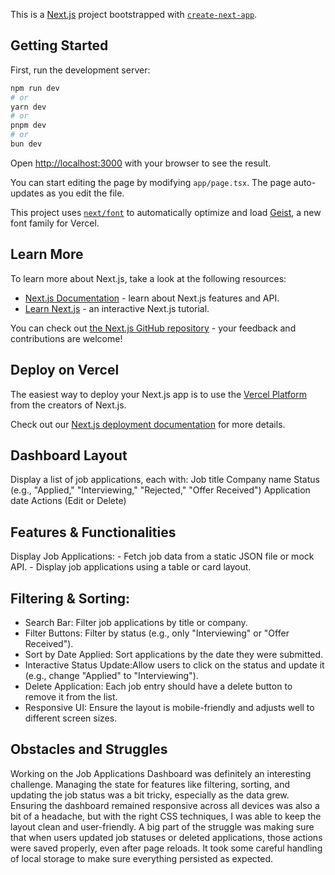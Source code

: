 This is a [Next.js](https://nextjs.org) project bootstrapped with [`create-next-app`](https://nextjs.org/docs/app/api-reference/cli/create-next-app).

## Getting Started

First, run the development server:

```bash
npm run dev
# or
yarn dev
# or
pnpm dev
# or
bun dev
```

Open [http://localhost:3000](http://localhost:3000) with your browser to see the result.

You can start editing the page by modifying `app/page.tsx`. The page auto-updates as you edit the file.

This project uses [`next/font`](https://nextjs.org/docs/app/building-your-application/optimizing/fonts) to automatically optimize and load [Geist](https://vercel.com/font), a new font family for Vercel.

## Learn More

To learn more about Next.js, take a look at the following resources:

- [Next.js Documentation](https://nextjs.org/docs) - learn about Next.js features and API.
- [Learn Next.js](https://nextjs.org/learn) - an interactive Next.js tutorial.

You can check out [the Next.js GitHub repository](https://github.com/vercel/next.js) - your feedback and contributions are welcome!

## Deploy on Vercel

The easiest way to deploy your Next.js app is to use the [Vercel Platform](https://vercel.com/new?utm_medium=default-template&filter=next.js&utm_source=create-next-app&utm_campaign=create-next-app-readme) from the creators of Next.js.

Check out our [Next.js deployment documentation](https://nextjs.org/docs/app/building-your-application/deploying) for more details.

## Dashboard Layout

  Display a list of job applications, each with:
  Job title
  Company name
  Status (e.g., "Applied," "Interviewing," "Rejected," "Offer Received")
  Application date
  Actions (Edit or Delete)

## Features & Functionalities

  Display Job Applications: 
    - Fetch job data from a static JSON file or mock API.
    - Display job applications using a table or card layout.

## Filtering & Sorting:

  - Search Bar: Filter job applications by title or company.
  - Filter Buttons: Filter by status (e.g., only "Interviewing" or "Offer Received").
  - Sort by Date Applied: Sort applications by the date they were submitted.
  - Interactive Status Update:Allow users to click on the status and update it (e.g., change "Applied" to     "Interviewing").
  - Delete Application: Each job entry should have a delete button to remove it from the list.
  - Responsive UI: Ensure the layout is mobile-friendly and adjusts well to different screen sizes.

## Obstacles and Struggles 

  Working on the Job Applications Dashboard was definitely an interesting challenge. Managing the state for features like filtering, sorting, and updating the job status was a bit tricky, especially as the data grew. Ensuring the dashboard remained responsive across all devices was also a bit of a headache, but with the right CSS techniques, I was able to keep the layout clean and user-friendly. A big part of the struggle was making sure that when users updated job statuses or deleted applications, those actions were saved properly, even after page reloads. It took some careful handling of local storage to make sure everything persisted as expected.

